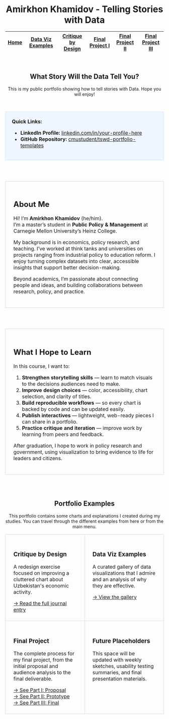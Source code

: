<div align="center">

# Amirkhon Khamidov - Telling Stories with Data

| [Home](https://cmustudent.github.io/tswd-portfolio-templates/) | [Data Viz Examples](dataviz-examples) | [Critique by Design](critique-by-design) | [Final Project I](final-project-part-one) | [Final Project II](final-project-part-two) | [Final Project III](final-project-part-three) |
|---|---|---|---|---|---|

<br>

<h2>What Story Will the Data Tell You?</h2>

<p>This is my public portfolio showing how to tell stories with Data. Hope you will enjoy!</p>

<br>

<table width="80%">
  <tr>
    <td style="background-color: #f0f6ff; border: 1px solid #c8e1ff; border-radius: 6px; padding: 20px;">
      <b>Quick Links:</b>
      <ul>
        <li><b>LinkedIn Profile:</b> <a href="https://www.linkedin.com/in/your-profile-here/">linkedin.com/in/your-profile-here</a></li>
        <li><b>GitHub Repository:</b> <a href="https://github.com/cmustudent/tswd-portfolio-templates/">cmustudent/tswd-portfolio-templates</a></li>
      </ul>
    </td>
  </tr>
</table>

</div>

<br><br>

<div align="center">
<table width="80%">
  <tr>
    <td style="border: 1px solid #d0d7de; border-radius: 6px; padding: 25px;">
      <h2>About Me</h2>
      <p>Hi! I’m <strong>Amirkhon Khamidov</strong> (he/him).<br>
      I’m a master’s student in <strong>Public Policy & Management</strong> at Carnegie Mellon University’s Heinz College.</p>
      <p>My background is in economics, policy research, and teaching. I’ve worked at think tanks and universities on projects ranging from industrial policy to education reform. I enjoy turning complex datasets into clear, accessible insights that support better decision-making.</p>
      <p>Beyond academics, I’m passionate about connecting people and ideas, and building collaborations between research, policy, and practice.</p>
    </td>
  </tr>
</table>
</div>

<br><br>

<div align="center">
<table width="80%">
  <tr>
    <td style="border: 1px solid #d0d7de; border-radius: 6px; padding: 25px;">
      <h2>What I Hope to Learn</h2>
      <p>In this course, I want to:</p>
      <ol>
        <li><strong>Strengthen storytelling skills</strong> — learn to match visuals to the decisions audiences need to make.</li>
        <li><strong>Improve design choices</strong> — color, accessibility, chart selection, and clarity of titles.</li>
        <li><strong>Build reproducible workflows</strong> — so every chart is backed by code and can be updated easily.</li>
        <li><strong>Publish interactives</strong> — lightweight, web-ready pieces I can share in a portfolio.</li>
        <li><strong>Practice critique and iteration</strong> — improve work by learning from peers and feedback.</li>
      </ol>
      <p>After graduation, I hope to work in policy research and government, using visualization to bring evidence to life for leaders and citizens.</p>
    </td>
  </tr>
</table>
</div>

<br><br>

<div align="center">
<h2>Portfolio Examples</h2>
<p>This portfolio contains some charts and explanations I created during my studies. You can travel through the different examples from here or from the main menu.</p>

<table width="80%">
  <tr>
    <td width="50%" style="border: 1px solid #d0d7de; border-radius: 6px; padding: 25px;" valign="top">
      <h3>Critique by Design</h3>
      <p>A redesign exercise focused on improving a cluttered chart about Uzbekistan's economic activity.</p>
      <a href="critique-by-design">→ Read the full journal entry</a>
    </td>
    <td width="50%" style="border: 1px solid #d0d7de; border-radius: 6px; padding: 25px;" valign="top">
      <h3>Data Viz Examples</h3>
      <p>A curated gallery of data visualizations that I admire and an analysis of why they are effective.</p>
      <a href="dataviz-examples">→ View the gallery</a>
    </td>
  </tr>
  <tr>
    <td width="50%" style="border: 1px solid #d0d7de; border-radius: 6px; padding: 25px;" valign="top">
      <h3>Final Project</h3>
      <p>The complete process for my final project, from the initial proposal and audience analysis to the final deliverable.</p>
      <a href="final-project-part-one">→ See Part I: Proposal</a><br>
      <a href="final-project-part-two">→ See Part II: Prototype</a><br>
      <a href="final-project-part-three">→ See Part III: Final</a>
    </td>
    <td width="50%" style="border: 1px solid #d0d7de; border-radius: 6px; padding: 25px;" valign="top">
      <h3>Future Placeholders</h3>
      <p>This space will be updated with weekly sketches, usability testing summaries, and final presentation materials.</p>
    </td>
  </tr>
</table>

</div>
